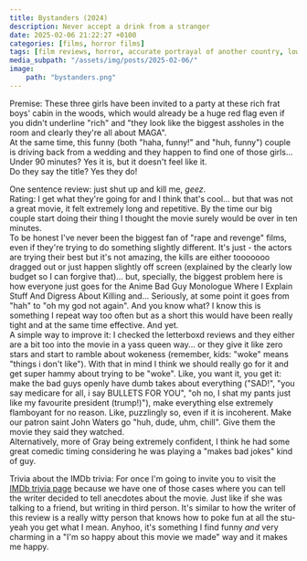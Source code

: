 ```yaml
---
title: Bystanders (2024)
description: Never accept a drink from a stranger
date: 2025-02-06 21:22:27 +0100
categories: [films, horror films]
tags: [film reviews, horror, accurate portrayal of another country, lowbudgetcore, eat the rich, wrong place wrong face, there was an attempt, they say the title]
media_subpath: "/assets/img/posts/2025-02-06/"
image:
    path: "bystanders.png"
---
```

<span class="reviewsection">Premise:</span> These three girls have been invited to a party at these rich frat boys' cabin in the woods, which would already be a huge red flag even if you didn't underline "rich" and "they look like the biggest assholes in the room and clearly they're all about MAGA".<br/>At the same time, this funny (both "haha, funny!" and "huh, funny") couple is driving back from a wedding and they happen to find one of those girls...<br/>
<span class="reviewsection">Under 90 minutes?</span> Yes it is, but it doesn't feel like it.<br/>
<span class="reviewsection">Do they say the title?</span> Yes they do!

<span class="reviewsection">One sentence review:</span> just shut up and kill me, *geez*.<br/>
<span class="reviewsection">Rating:</span> I get what they're going for and I think that's cool... but that was not a great movie, it felt extremely long and repetitive. By the time our big couple start doing their thing I thought the movie surely would be over in ten minutes.<br/>
To be honest I've never been the biggest fan of "rape and revenge" films, even if they're trying to do something slightly different. It's just - the actors are trying their best but it's not amazing, the kills are either tooooooo dragged out or just happen slightly off screen (explained by the clearly low budget so I can forgive that)... but, specially, the biggest problem here is how everyone just goes for the Anime Bad Guy Monologue Where I Explain Stuff And Digress About Killing and... Seriously, at some point it goes from "hah" to "oh my god not again". And you know what? I know this is something I repeat way too often but as a short this would have been really tight and at the same time effective. And yet.<br/>
<span class="reviewsection">A simple way to improve it:</span> I checked the letterboxd reviews and they either are a bit too into the movie in a yass queen way... or they give it like zero stars and start to ramble about wokeness (remember, kids: "woke" means "things i don't like"). With that in mind I think we should really go for it and get super hammy about trying to be "woke". Like, you want it, you get it: make the bad guys openly have dumb takes about everything ("SAD!", "you say medicare for all, i say BULLETS FOR YOU", "oh no, I shat my pants just like my favourite president (trump!)"), make everything else extremely flamboyant for no reason. Like, puzzlingly so, even if it is incoherent. Make our patron saint John Waters go "huh, dude, uhm, chill". Give them the movie they said they watched.<br/>
Alternatively, more of Gray being extremely confident, I think he had some great comedic timing considering he was playing a "makes bad jokes" kind of guy.

<span class="reviewsection">Trivia about the IMDb trivia:</span> For once I'm going to invite you to visit the [IMDb trivia page](https://www.IMDb.com/title/tt28546957/trivia/) because we have one of those cases where you can tell the writer decided to tell anecdotes about the movie. Just like if she was talking to a friend, but writing in third person. It's similar to how the writer of this review is a really witty person that knows how to poke fun at all the stu- yeah you get what I mean. Anyhoo, it's something I find funny *and* very charming in a "I'm so happy about this movie we made" way and it makes me happy.